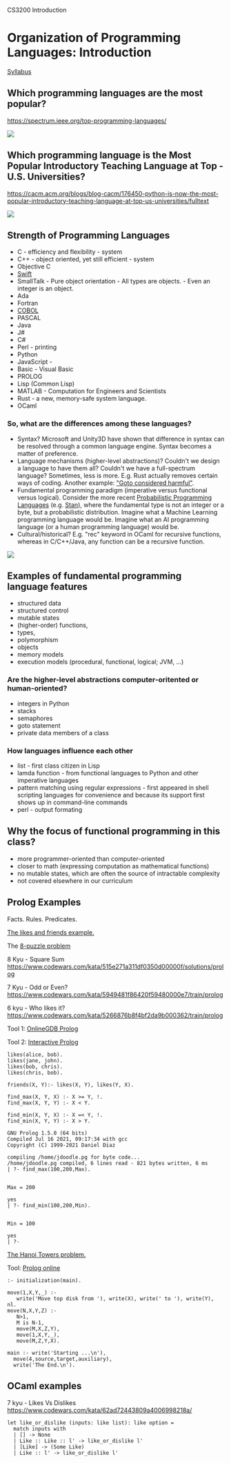 CS3200 Introduction


# Organization of Programming Languages: Introduction

[Syllabus](.)

## Which programming languages are the most popular?

https://spectrum.ieee.org/top-programming-languages/

![](https://www.northeastern.edu/graduate/blog/wp-content/uploads/2020/06/Popular-Programmig-Languages.png)

## Which programming language is the Most Popular Introductory Teaching Language at Top ­U.S. ­Universities?

https://cacm.acm.org/blogs/blog-cacm/176450-python-is-now-the-most-popular-introductory-teaching-language-at-top-us-universities/fulltext

![](https://cacm.acm.org/system/assets/0001/6722/Top39-700.4.png)

## Strength of Programming Languages

- C - efficiency and flexibility - system
- C++ - object oriented, yet still efficient - system
- Objective C
- [Swift](https://developer.apple.com/swift/)
- SmallTalk - Pure object orientation - All types are objects. - Even an integer is an object.
- Ada
- Fortran
- [COBOL](https://en.wikipedia.org/wiki/COBOL)
- PASCAL
- Java
- J#
- C#
- Perl - printing
- Python
- JavaScript - 
- Basic - Visual Basic
- PROLOG 
- Lisp (Common Lisp)
- MATLAB - Computation for Engineers and Scientists
- Rust - a new, memory-safe system language.
- OCaml

### So, what are the differences among these languages? 

- Syntax? Microsoft and Unity3D have shown that difference in syntax can be resolved through a common language engine. Syntax becomes a matter of preference.
- Language mechanisms (higher-level abstractions)? Couldn't we design a language to have them all? Couldn't we have a full-spectrum language? Sometimes, less is more. E.g. Rust actually removes certain ways of coding. Another example: ["Goto considered harmful"](https://homepages.cwi.nl/~storm/teaching/reader/Dijkstra68.pdf).
- Fundamental programming paradigm (imperative versus functional versus logical). Consider the more recent [Probabilistic Programming Languages](https://en.wikipedia.org/wiki/Probabilistic_programming) (e.g. [Stan](https://mc-stan.org/)), where the fundamental type is not an integer or a byte, but a probabilistic distribution. Imagine what a Machine Learning programming language would be. Imagine what an AI programming language (or a human programming language) would be.
- Cultural/historical? E.g. "rec" keyword in OCaml for recursive functions, whereas in C/C++/Java, any function can be a recursive function.

![](https://i.imgur.com/FXwv3zz.png)

## Examples of fundamental programming language features

- structured data
- structured control
- mutable states
- (higher-order) functions, 
- types, 
- polymorphism
- objects
- memory models
- execution models (procedural, functional, logical;  JVM, ...)

### Are the higher-level abstractions computer-oritented or human-oriented?

- integers in Python
- stacks
- semaphores 
- goto statement
- private data members of a class

### How languages influence each other

- list - first class citizen in Lisp
- lamda function - from functional languages to Python and other imperative languages
- pattern matching using regular expressions - first appeared in shell scripting languages for convenience and because its support first shows up in command-line commands
- perl - output formating

## Why the focus of functional programming in this class?

- more programmer-oriented than computer-oriented
- closer to math (expressing computation as mathematical functions)
- no mutable states, which are often the source of intractable complexity
- not covered elsewhere in our curriculum

## Prolog Examples

Facts. Rules. Predicates.

[The likes and friends example.](https://athena.ecs.csus.edu/~mei/logicp/prolog/programming-examples.html) 

The [8-puzzle problem](https://www.cpp.edu/~jrfisher/www/prolog_tutorial/5_2.html)

8 Kyu - Square Sum
https://www.codewars.com/kata/515e271a311df0350d00000f/solutions/prolog

7 Kyu - Odd or Even?
https://www.codewars.com/kata/5949481f86420f59480000e7/train/prolog

6 kyu - Who likes it?
https://www.codewars.com/kata/5266876b8f4bf2da9b000362/train/prolog


Tool 1: [OnlineGDB Prolog](https://www.onlinegdb.com/online_prolog_compiler)

Tool 2: [Interactive Prolog](https://www.jdoodle.com/execute-prolog-online/)
```
likes(alice, bob).
likes(jane, john).
likes(bob, chris).
likes(chris, bob).

friends(X, Y):- likes(X, Y), likes(Y, X).
```


```
find_max(X, Y, X) :- X >= Y, !.
find_max(X, Y, Y) :- X < Y.

find_min(X, Y, X) :- X =< Y, !.
find_min(X, Y, Y) :- X > Y.
```

```
GNU Prolog 1.5.0 (64 bits)
Compiled Jul 16 2021, 09:17:34 with gcc
Copyright (C) 1999-2021 Daniel Diaz

compiling /home/jdoodle.pg for byte code...
/home/jdoodle.pg compiled, 6 lines read - 821 bytes written, 6 ms
| ?- find_max(100,200,Max).


Max = 200

yes
| ?- find_min(100,200,Min).


Min = 100

yes
| ?- 
```

[The Hanoi Towers problem.](https://www.tutorialspoint.com/prolog/prolog_towers_of_hanoi_problem.htm)

Tool: [Prolog online](https://www.tutorialspoint.com/execute_prolog_online.php)
```
:- initialization(main).

move(1,X,Y,_) :-
   write('Move top disk from '), write(X), write(' to '), write(Y), nl.
move(N,X,Y,Z) :-
   N>1,
   M is N-1,
   move(M,X,Z,Y),
   move(1,X,Y,_),
   move(M,Z,Y,X).
   
main :- write('Starting ...\n'),
  move(4,source,target,auxiliary),
  write('The End.\n').
```

## OCaml examples

7 kyu - Likes Vs Dislikes
https://www.codewars.com/kata/62ad72443809a4006998218a/

```
let like_or_dislike (inputs: like list): like option =
  match inputs with
  | [] -> None
  | Like :: Like :: l' -> like_or_dislike l'
  | [Like] -> (Some Like)
  | Like :: l' -> like_or_dislike l'
 ```
